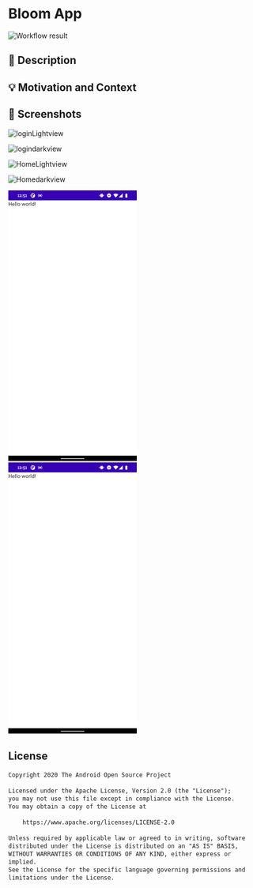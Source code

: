 # Bloom App

<!--- Replace <OWNER> with your Github Username and <REPOSITORY> with the name of your repository. -->
<!--- You can find both of these in the url bar when you open your repository in github. -->
![Workflow result](https://github.com/<OWNER>/<REPOSITORY>/workflows/Check/badge.svg)


## :scroll: Description
<!--- Describe your app in one or two sentences -->


## :bulb: Motivation and Context
<!--- Optionally point readers to interesting parts of your submission. -->
<!--- What are you especially proud of? -->


## :camera_flash: Screenshots
<!-- You can add more screenshots here if you like -->
![loginLightview](https://user-images.githubusercontent.com/25586486/111542740-1f9b9200-8798-11eb-93da-4899be109ad9.jpg)


![logindarkview](https://user-images.githubusercontent.com/25586486/111542835-3f32ba80-8798-11eb-9fb7-3f42282319b2.jpg)


![HomeLightview](https://user-images.githubusercontent.com/25586486/111542910-55d91180-8798-11eb-95c9-3830cdede81c.jpg)

![Homedarkview](https://user-images.githubusercontent.com/25586486/111542974-6b4e3b80-8798-11eb-885f-823890c4e51e.jpg)






<img src="/results/screenshot_1.png" width="260">&emsp;<img src="/results/screenshot_2.png" width="260">

## License
```
Copyright 2020 The Android Open Source Project

Licensed under the Apache License, Version 2.0 (the "License");
you may not use this file except in compliance with the License.
You may obtain a copy of the License at

    https://www.apache.org/licenses/LICENSE-2.0

Unless required by applicable law or agreed to in writing, software
distributed under the License is distributed on an "AS IS" BASIS,
WITHOUT WARRANTIES OR CONDITIONS OF ANY KIND, either express or implied.
See the License for the specific language governing permissions and
limitations under the License.
```
